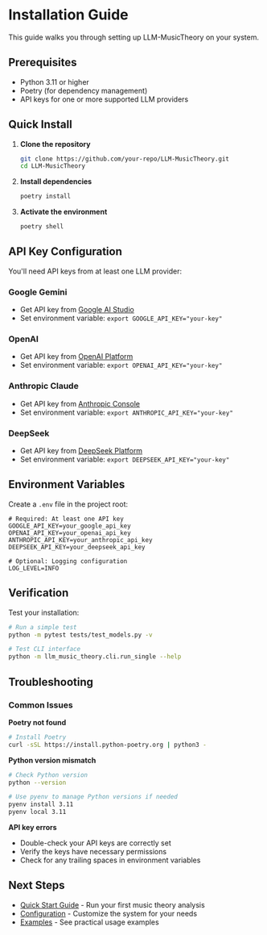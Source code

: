 # Installation Guide

This guide walks you through setting up LLM-MusicTheory on your system.

## Prerequisites

- Python 3.11 or higher
- Poetry (for dependency management)
- API keys for one or more supported LLM providers

## Quick Install

1. **Clone the repository**
   ```bash
   git clone https://github.com/your-repo/LLM-MusicTheory.git
   cd LLM-MusicTheory
   ```

2. **Install dependencies**
   ```bash
   poetry install
   ```

3. **Activate the environment**
   ```bash
   poetry shell
   ```

## API Key Configuration

You'll need API keys from at least one LLM provider:

### Google Gemini
- Get API key from [Google AI Studio](https://makersuite.google.com/app/apikey)
- Set environment variable: `export GOOGLE_API_KEY="your-key"`

### OpenAI
- Get API key from [OpenAI Platform](https://platform.openai.com/api-keys)
- Set environment variable: `export OPENAI_API_KEY="your-key"`

### Anthropic Claude
- Get API key from [Anthropic Console](https://console.anthropic.com/)
- Set environment variable: `export ANTHROPIC_API_KEY="your-key"`

### DeepSeek
- Get API key from [DeepSeek Platform](https://platform.deepseek.com/)
- Set environment variable: `export DEEPSEEK_API_KEY="your-key"`

## Environment Variables

Create a `.env` file in the project root:

```env
# Required: At least one API key
GOOGLE_API_KEY=your_google_api_key
OPENAI_API_KEY=your_openai_api_key
ANTHROPIC_API_KEY=your_anthropic_api_key
DEEPSEEK_API_KEY=your_deepseek_api_key

# Optional: Logging configuration
LOG_LEVEL=INFO
```

## Verification

Test your installation:

```bash
# Run a simple test
python -m pytest tests/test_models.py -v

# Test CLI interface
python -m llm_music_theory.cli.run_single --help
```

## Troubleshooting

### Common Issues

**Poetry not found**
```bash
# Install Poetry
curl -sSL https://install.python-poetry.org | python3 -
```

**Python version mismatch**
```bash
# Check Python version
python --version

# Use pyenv to manage Python versions if needed
pyenv install 3.11
pyenv local 3.11
```

**API key errors**
- Double-check your API keys are correctly set
- Verify the keys have necessary permissions
- Check for any trailing spaces in environment variables

## Next Steps

- [Quick Start Guide](quickstart.md) - Run your first music theory analysis
- [Configuration](configuration.md) - Customize the system for your needs
- [Examples](examples.md) - See practical usage examples
